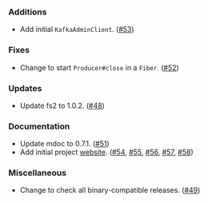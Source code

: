 ### Additions
- Add initial `KafkaAdminClient`. ([#53][#53])

### Fixes
- Change to start `Producer#close` in a `Fiber`. ([#52][#52])

### Updates
- Update fs2 to 1.0.2. ([#48][#48])

### Documentation
- Update mdoc to 0.7.1. ([#51][#51])
- Add initial project [website][website]. ([#54][#54], [#55][#55], [#56][#56], [#57][#57], [#58][#58])

### Miscellaneous
- Change to check all binary-compatible releases. ([#49][#49])

[website]: https://ovotech.github.io/fs2-kafka/
[#48]: https://github.com/ovotech/fs2-kafka/pull/48
[#49]: https://github.com/ovotech/fs2-kafka/pull/49
[#51]: https://github.com/ovotech/fs2-kafka/pull/51
[#52]: https://github.com/ovotech/fs2-kafka/pull/52
[#53]: https://github.com/ovotech/fs2-kafka/pull/53
[#54]: https://github.com/ovotech/fs2-kafka/pull/54
[#55]: https://github.com/ovotech/fs2-kafka/pull/55
[#56]: https://github.com/ovotech/fs2-kafka/pull/56
[#57]: https://github.com/ovotech/fs2-kafka/pull/57
[#58]: https://github.com/ovotech/fs2-kafka/pull/58
